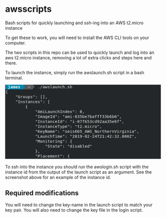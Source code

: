 # awsscripts
Bash scripts for quickly launching and ssh-ing into an AWS t2.micro instance 

To get these to work, you will need to install the AWS CLI tools on your computer. 

The two scripts in this repo can be used to quickly launch and log into an aws t2.micro instance, removing a lot of extra clicks and steps here and there. 

To launch the instance, simply run the awslaunch.sh script in a bash terminal. 

![screenshot of instance ID from launch output](https://github.com/jamesdedon/awsscripts/blob/master/instanceId.jpg)

To ssh into the instance you should run the awslogin.sh script with the instance id from the output of the launch script as an argument. See the screenshot above for an example of the instance id.  

## Required modifications
You will need to change the key-name in the launch script to match your key pair. You will also need to change the key file in the login script.